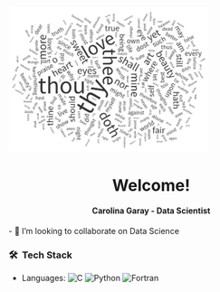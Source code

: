 <!-- GIF -->
<picture> 
  <img alt="Data" src="soneto_shakespeare.jpeg" width="70%" > 
</picture>

<h1 align="center"> Welcome! </h1> 
<h4 align="center"> Carolina Garay -  Data Scientist </h4> 
- 👯 I’m looking to collaborate on Data Science

### 🛠 &nbsp;Tech Stack 
- Languages: ![C](https://img.shields.io/badge/C-00599C?style=flat&labelColor=00599C&logoColor=white)
 ![Python](https://img.shields.io/badge/-Python-05122A?style=flat&logo=python) ![Fortran](https://img.shields.io/badge/-Fortran-734F96?style=flat)

